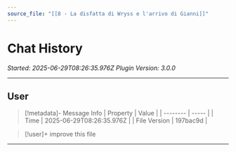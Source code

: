 ```yaml
---
source_file: "[[8 - La disfatta di Wryss e l'arrivo di Gianni]]"
---
```

# Chat History
*Started: 2025-06-29T08:26:35.976Z*
*Plugin Version: 3.0.0*

---

## User

> [!metadata]- Message Info
> | Property | Value |
> | -------- | ----- |
> | Time | 2025-06-29T08:26:35.976Z |
> | File Version | 197bac9d |

> [!user]+
> improve this file 

--- 